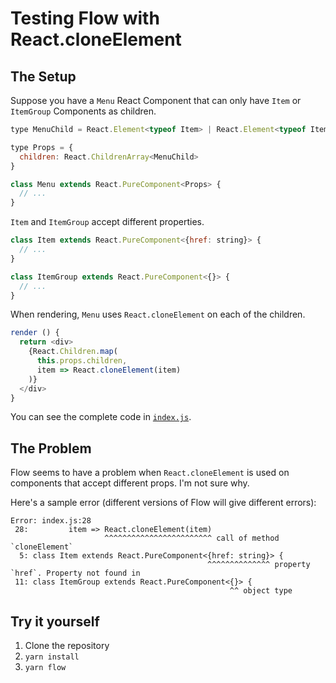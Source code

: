 # Testing Flow with React.cloneElement

## The Setup

Suppose you have a `Menu` React Component that can only have `Item` or `ItemGroup` Components as children.

```javascript
type MenuChild = React.Element<typeof Item> | React.Element<typeof ItemGroup>

type Props = {
  children: React.ChildrenArray<MenuChild>
}

class Menu extends React.PureComponent<Props> {
  // ...
}
```

`Item` and `ItemGroup` accept different properties.

```javascript
class Item extends React.PureComponent<{href: string}> {
  // ...
}

class ItemGroup extends React.PureComponent<{}> {
  // ...
}
```

When rendering, `Menu` uses `React.cloneElement` on each of the children.

```javascript
render () {
  return <div>
    {React.Children.map(
      this.props.children,
      item => React.cloneElement(item)
    )}
  </div>
}
```

You can see the complete code in [`index.js`](./index.js).

## The Problem

Flow seems to have a problem when `React.cloneElement` is used on components that accept different props. I'm not sure why.

Here's a sample error (different versions of Flow will give different errors):

```
Error: index.js:28
 28:         item => React.cloneElement(item)
                     ^^^^^^^^^^^^^^^^^^^^^^^^ call of method `cloneElement`
  5: class Item extends React.PureComponent<{href: string}> {
                                            ^^^^^^^^^^^^^^ property `href`. Property not found in
 11: class ItemGroup extends React.PureComponent<{}> {
                                                 ^^ object type
```

## Try it yourself

1. Clone the repository
2. `yarn install`
3. `yarn flow`
